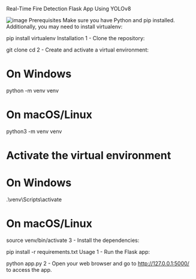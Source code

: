Real-Time Fire Detection Flask App Using YOLOv8

![image](https://github.com/Yashaswinikm1/FireD/assets/119697930/4a81d54e-4be7-435d-9d42-09f0ca579410)
Prerequisites
Make sure you have Python and pip installed. Additionally, you may need to install virtualenv:

pip install virtualenv
Installation
1 - Clone the repository:

git clone 
cd 
2 - Create and activate a virtual environment:

# On Windows
python -m venv venv

# On macOS/Linux
python3 -m venv venv

# Activate the virtual environment
# On Windows
.\venv\Scripts\activate

# On macOS/Linux
source venv/bin/activate
3 - Install the dependencies:

pip install -r requirements.txt
Usage
1 - Run the Flask app:

python app.py
2 - Open your web browser and go to http://127.0.0.1:5000/ to access the app.
